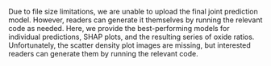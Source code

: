 Due to file size limitations, we are unable to upload the final joint prediction model.
However, readers can generate it themselves by running the relevant code as needed.
Here, we provide the best-performing models for individual predictions, SHAP plots, and the resulting series of oxide ratios. 
Unfortunately, the scatter density plot images are missing, but interested readers can generate them by running the relevant code.
